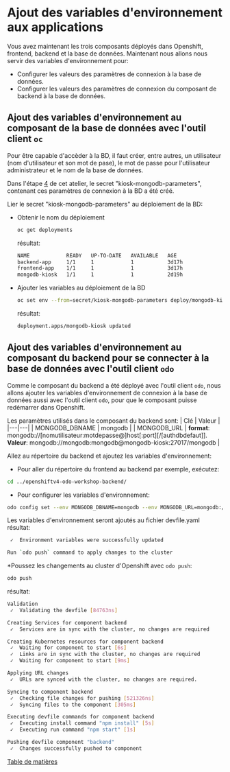 # Ajout des variables d'environnement aux applications

Vous avez maintenant les trois composants déployés dans Openshift, frontend, backend et la base de données. Maintenant nous allons nous servir des variables d'environnement pour:
- Configurer les valeurs des paramètres de connexion à la base de données.
- Configurer les valeurs des paramètres de connexion du composant de backend à la base de données.

## Ajout des variables d'environnement au composant de la base de données avec l'outil client `oc`
Pour être capable d'accèder à la BD, il faut créer, entre autres, un utilisateur (nom d'utilisateur et son mot de pase), le mot de passe pour l'utilisateur administrateur et le nom de la base de données.

Dans l'étape [4](4-Creation-secret-bd.md) de cet atelier, le secret "kiosk-mongodb-parameters", contenant ces paramètres de connexion à la BD a été créé.

Lier le secret "kiosk-mongodb-parameters" au déploiement de la BD:
- Obtenir le nom du déploiement
  ```bash
  oc get deployments
  ```
  résultat:
  ```bash
  NAME            READY   UP-TO-DATE   AVAILABLE   AGE
  backend-app     1/1     1            1           3d17h
  frontend-app    1/1     1            1           3d17h
  mongodb-kiosk   1/1     1            1           2d19h
  ```
- Ajouter les variables au déploiement de la BD
  ```bash
  oc set env --from=secret/kiosk-mongodb-parameters deploy/mongodb-kiosk
  ```
  résultat:
  ```bash
  deployment.apps/mongodb-kiosk updated
  ```

## Ajout des variables d'environnement au composant du backend pour se connecter à la base de données avec l'outil client `odo`
Comme le composant du backend a été déployé avec l'outil client `odo`, nous allons ajouter les variables d'environnement de connexion à la base de données aussi avec l'outil client `odo`, pour que le composant puisse redémarrer dans Openshift.

Les paramètres utilisés dans le composant du backend sont:
|  Clé | Valeur  |
|---|---|
|  MONGODB_DBNAME | mongodb  |
|  MONGODB_URL | **format**: mongodb://[nomutilisateur:motdepasse@]host[:port][/[authdbdefaut]]. **Valeur**: mongodb://mongodb:mongodb@mongodb-kiosk:27017/mongodb  |

Allez au répertoire du backend et ajoutez les variables d'environnement:
* Pour aller du répertoire du frontend au backend par exemple, exécutez:
```bash
cd ../openshiftv4-odo-workshop-backend/
```
* Pour configurer les variables d'environnement:
```bash
odo config set --env MONGODB_DBNAME=mongodb --env MONGODB_URL=mongodb://mongodb:mongodb@mongodb-kiosk:27017/mongodb
```
Les variables d'environnement seront ajoutés au fichier devfile.yaml
résultat:
```bash
 ✓  Environment variables were successfully updated

Run `odo push` command to apply changes to the cluster
```
*Poussez les changements au cluster d'Openshift avec `odo push`:
```bash
odo push
```
résultat:
```bash
Validation
 ✓  Validating the devfile [84763ns]

Creating Services for component backend
 ✓  Services are in sync with the cluster, no changes are required

Creating Kubernetes resources for component backend
 ✓  Waiting for component to start [6s]                                           
 ✓  Links are in sync with the cluster, no changes are required
 ✓  Waiting for component to start [9ms]

Applying URL changes
 ✓  URLs are synced with the cluster, no changes are required.

Syncing to component backend
 ✓  Checking file changes for pushing [521326ns]
 ✓  Syncing files to the component [305ms]

Executing devfile commands for component backend
 ✓  Executing install command "npm install" [5s]
 ✓  Executing run command "npm start" [1s]

Pushing devfile component "backend"
 ✓  Changes successfully pushed to component
```

[Table de matières](README.md)